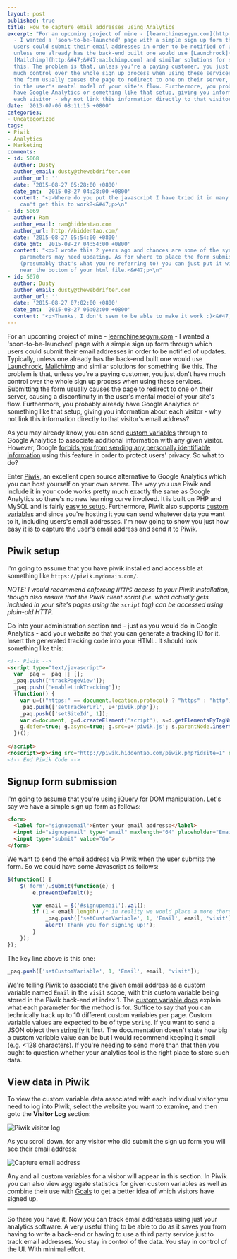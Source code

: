 ```yaml
---
layout: post
published: true
title: How to capture email addresses using Analytics
excerpt: "For an upcoming project of mine - [learnchinesegym.com](http:&#47;&#47;learnchinesegym.com)
  - I wanted a 'soon-to-be-launched' page with a simple sign up form through which
  users could submit their email addresses in order to be notified of updates. Typically,
  unless one already has the back-end built one would use [Launchrock](http:&#47;&#47;launchrock.com),
  [Mailchimp](http:&#47;&#47;mailchimp.com) and similar solutions for something like
  this. The problem is that, unless you're a paying customer, you just don't have
  much control over the whole sign up process when using these services. Submitting
  the form usually causes the page to redirect to one on their server, causing a discontinuity
  in the user's mental model of your site's flow. Furthermore, you probably already
  have Google Analytics or something like that setup, giving you information about
  each visitor - why not link this information directly to that visitor's email address?\r\n"
date: '2013-07-06 08:11:15 +0800'
categories:
- Uncategorized
tags:
- Piwik
- Analytics
- Marketing
comments:
- id: 5068
  author: Dusty
  author_email: dusty@thewebdrifter.com
  author_url: ''
  date: '2015-08-27 05:28:00 +0800'
  date_gmt: '2015-08-27 04:28:00 +0800'
  content: "<p>Where do you put the javascript I have tried it in many places but
    can't get this to work?<&#47;p>\n"
- id: 5069
  author: Ram
  author_email: ram@hiddentao.com
  author_url: http://hiddentao.com/
  date: '2015-08-27 05:54:00 +0800'
  date_gmt: '2015-08-27 04:54:00 +0800'
  content: "<p>I wrote this 2 years ago and chances are some of the syntax and&#47;or
    parameters may need updating. As for where to place the form submission Javascript
    (presumably that's what you're referring to) you can just put it within a  tag
    near the bottom of your html file.<&#47;p>\n"
- id: 5070
  author: Dusty
  author_email: dusty@thewebdrifter.com
  author_url: ''
  date: '2015-08-27 07:02:00 +0800'
  date_gmt: '2015-08-27 06:02:00 +0800'
  content: "<p>Thanks, I don't seem to be able to make it work :)<&#47;p>\n"
---
```

For an upcoming project of mine - [learnchinesegym.com](http://learnchinesegym.com) - I wanted a 'soon-to-be-launched' page with a simple sign up form through which users could submit their email addresses in order to be notified of updates. Typically, unless one already has the back-end built one would use [Launchrock](http://launchrock.com), [Mailchimp](http://mailchimp.com) and similar solutions for something like this. The problem is that, unless you're a paying customer, you just don't have much control over the whole sign up process when using these services. Submitting the form usually causes the page to redirect to one on their server, causing a discontinuity in the user's mental model of your site's flow. Furthermore, you probably already have Google Analytics or something like that setup, giving you information about each visitor - why not link this information directly to that visitor's email address?

As you may already know, you can send [custom variables](https://developers.google.com/analytics/devguides/collection/gajs/gaTrackingCustomVariables) through to Google Analytics to associate additional information with any given visitor. However, Google [forbids you from sending any personally identifiable information](https://support.google.com/analytics/answer/2795983?hl=en) using this feature in order to protect users' privacy. So what to do?

Enter [Piwik](http://piwik.org/), an excellent open source alternative to Google Analytics which you can host yourself on your own server. The way you use Piwik and include it in your code works pretty much exactly the same as Google Analytics so there's no new learning curve involved. It is built on PHP and MySQL and is fairly [easy to setup](http://piwik.org/docs/installation/). Furthermore, Piwik also supports [custom variables](http://piwik.org/docs/custom-variables/) and since you're hosting it you can send whatever data you want to it, including users's email addresses. I'm now going to show you just how easy it is to capture the user's email address and send it to Piwik.

## Piwik setup

I'm going to assume that you have piwik installed and accessible at something like `https://piwik.mydomain.com/`.

_NOTE: I would recommend enforcing `HTTPS` access to your Piwik installation, though also ensure that the Piwik client script (i.e. what actually gets included in your site's pages using the `script` tag) can be accessed using plain-old HTTP._

Go into your administration section and - just as you would do in Google Analytics - add your website so that you can generate a tracking ID for it. Insert the generated tracking code into your HTML. It should look something like this:

```html
<!-- Piwik -->
<script type="text/javascript">
  var _paq = _paq || [];
  _paq.push(['trackPageView']);
  _paq.push(['enableLinkTracking']);
  (function() {
    var u=(("https:" == document.location.protocol) ? "https" : "http") + "://piwik.mydomain.com/";
    _paq.push(['setTrackerUrl', u+'piwik.php']);
    _paq.push(['setSiteId', 1]);
    var d=document, g=d.createElement('script'), s=d.getElementsByTagName('script')[0]; g.type='text/javascript';
    g.defer=true; g.async=true; g.src=u+'piwik.js'; s.parentNode.insertBefore(g,s);
  })();
 
</script>
<noscript><p><img src="http://piwik.hiddentao.com/piwik.php?idsite=1" style="border:0" alt="" /></p></noscript>
<!-- End Piwik Code -->
```

## Signup form submission

I'm going to assume that you're using [jQuery](http://jquery.com) for DOM manipulation. Let's say we have a simple sign up form as follows:

```html
<form>
  <label for="signupemail">Enter your email address:</label>
  <input id="signupemail" type="email" maxlength="64" placeholder="Email address">
  <input type="submit" value="Go">
</form>
```

We want to send the email address via Piwik when the user submits the form. So we could have some Javascript as follows:

```js
$(function() {
    $('form').submit(function(e) {
        e.preventDefault();

        var email = $('#signupemail').val();
        if (1 < email.length) /* in reality we would place a more thorough check for email address validity here */ {
            _paq.push(['setCustomVariable', 1, 'Email', email, 'visit']);
            alert('Thank you for signing up!');
        }
    });
});
```

The key line above is this one:

```js
_paq.push(['setCustomVariable', 1, 'Email', email, 'visit']);
```

We're telling Piwik to associate the given email address as a custom variable named `Email` in the `visit` scope, with this custom variable being stored in the Piwik back-end at index 1\. The [custom variable docs](http://piwik.org/docs/javascript-tracking/#toc-custom-variables) explain what each parameter for the method is for. Suffice to say that you can technically track up to 10 different custom variables per page. Custom variable values are expected to be of type `String`. If you want to send a JSON object then [stringify](https://developer.mozilla.org/en-US/docs/Web/JavaScript/Reference/Global_Objects/JSON/stringify) it first. The documentation doesn't state how big a custom variable value can be but I would recommend keeping it small (e.g. <128 characters). If you're needing to send more than that then you ought to question whether your analytics tool is the right place to store such data.

## View data in Piwik

To view the custom variable data associated with each individual visitor you need to log into Piwik, select the website you want to examine, and then goto the **Visitor Log** section:

![Piwik visitor log](http://farm6.staticflickr.com/5481/9219181651_12dc61433c_o.png)

As you scroll down, for any visitor who did submit the sign up form you will see their email address:

![Capture email address](http://farm4.staticflickr.com/3681/9219181593_309b723497_b.jpg)

Any and all custom variables for a visitor will appear in this section. In Piwik you can also view aggregate statistics for given custom variables as well as combine their use with [Goals](http://piwik.org/docs/tracking-goals-web-analytics/) to get a better idea of which visitors have signed up.

---

So there you have it. Now you can track email addresses using just your analytics software. A very useful thing to be able to do as it saves you from having to write a back-end or having to use a third party service just to track email addresses. You stay in control of the data. You stay in control of the UI. With minimal effort.